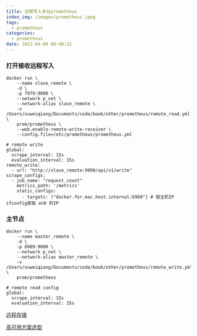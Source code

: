 ```yaml
---
title: 远程写入多台prometheus
index_img: /images/prometheus.jpeg
tags:
  - prometheus
categories:
  - prometheus
date: 2023-04-08 06:40:12
---
```


### 打开接收远程写入
```
docker run \
    --name slave_remote \
    -d \
    -p 7979:9090 \
    --network p_net \
    --network-alias slave_remote \
    -v /Users/xuweiqiang/Documents/code/book/other/prometheus/remote_read.yml:/etc/prometheus/prometheus.yml \
    prom/prometheus \
    --web.enable-remote-write-receiver \
    --config.file=/etc/prometheus/prometheus.yml 
```

```
# remote write
global:
  scrape_interval: 15s
  evaluation_interval: 15s
remote_write:
  - url: "http://slave_remote:9090/api/v1/write"
scrape_configs:
  - job_name: "request_count"
    metrics_path: '/metrics'
    static_configs:
      - targets: ["docker.for.mac.host.internal:6969"] # 宿主机IP ifconfig获取 en0 的IP
```


### 主节点
```
docker run \
    --name master_remote \
    -d \
    -p 8989:9090 \
    --network p_net \
    --network-alias master_remote \
    -v /Users/xuweiqiang/Documents/code/book/other/prometheus/remote_write.yml:/etc/prometheus/prometheus.yml \
    prom/prometheus
```
```
# remote read config
global:
  scrape_interval: 15s
  evaluation_interval: 15s
```

[远程存储](https://yunlzheng.gitbook.io/prometheus-book/part-ii-prometheus-jin-jie/readmd/prometheus-remote-storage)


[高可用方案选型](https://yunlzheng.gitbook.io/prometheus-book/part-ii-prometheus-jin-jie/readmd/prometheus-and-high-availability)